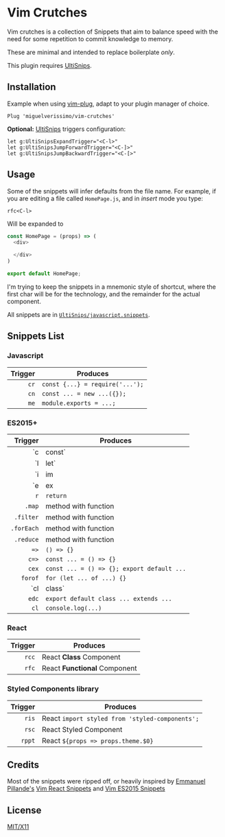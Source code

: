 # Vim Crutches

Vim crutches is a collection of Snippets that aim to balance speed with the need
for some repetition to commit knowledge to memory.

These are minimal and intended to replace boilerplate _only_.

This plugin requires [UltiSnips](https://github.com/SirVer/ultisnips).

## Installation

Example when using [vim-plug](https://github.com/junegunn/vim-plug), adapt to
your plugin manager of choice.

```vim
Plug 'miguelverissimo/vim-crutches'
```

**Optional:** [UltiSnips](https://github.com/SirVer/ultisnips) triggers
configuration:

```vim
let g:UltiSnipsExpandTrigger="<C-l>"
let g:UltiSnipsJumpForwardTrigger="<C-]>"
let g:UltiSnipsJumpBackwardTrigger="<C-[>"
```

## Usage

Some of the snippets will infer defaults from the file name. For example, if you are editing a file called `HomePage.js`, and in _insert_ mode you type:

```vim
rfc<C-l>
```

Will be expanded to
```javascript
const HomePage = (props) => (
  <div>

  </div>
)

export default HomePage;
```

I'm trying to keep the snippets in a mnemonic style of shortcut, where the first
char will be for the technology, and the remainder for the actual component.

All snippets are in [`UltiSnips/javascript.snippets`](UltiSnips/javascript.snippets).

## Snippets List

### Javascript
| Trigger | Produces |
| ------: | -------- |
| `cr` | `const {...} = require('...');` |
| `cn` | `const ... = new ...({});` |
| `me` | `module.exports = ...;` |

### ES2015+
| Trigger | Produces |
| ------: | -------- |
| `c | const` | `const` |
| `l | let` | `let` |
| `i | im | imp | import` | `import` |
| `e | ex | exp | export` | `export` |
| `r` | `return` |
| `.map` | method with function |
| `.filter` | method with function |
| `.forEach` | method with function |
| `.reduce` | method with function |
| `=>` | `() => {}` |
| `c=>` | `const ... = () => {}` |
| `cex` | `const ... = () => {}; export default ...` |
| `forof` | `for (let ... of ...) {}` |
| `cl | class` | `class ...` |
| `edc` | `export default class ... extends ...` |
| `cl` | `console.log(...)` |


### React

| Trigger | Produces |
| ------: | -------- |
| `rcc`   | React **Class** Component |
| `rfc`   | React **Functional** Component |

### Styled Components library

| Trigger | Produces |
| ------: | -------- |
| `ris`   | React `import styled from 'styled-components';` |
| `rsc`   | React Styled Component |
| `rppt`  | React `${props => props.theme.$0}` |

## Credits

Most of the snippets were ripped off, or heavily inspired by [Emmanuel
Pillande's](https://github.com/epilande) [Vim React Snippets](https://github.com/epilande/vim-react-snippets) and [Vim ES2015 Snippets](https://github.com/epilande/vim-es2015-snippets)

## License
[MIT/X11](https://en.wikipedia.org/wiki/MIT_License)
